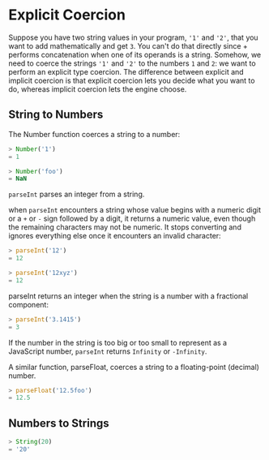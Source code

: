 # Explicit Coercion
Suppose you have two string values in your program, `'1'` and `'2'`, that you want to add mathematically and get `3`. You can't do that directly since + performs concatenation when one of its operands is a string. Somehow, we need to coerce the strings `'1'` and `'2'` to the numbers `1` and `2`: we want to perform an explicit type coercion. The difference between explicit and implicit coercion is that explicit coercion lets you decide what you want to do, whereas implicit coercion lets the engine choose.

## String to Numbers
The Number function coerces a string to a number:
```js
> Number('1')
= 1

> Number('foo')
= NaN
```

`parseInt` parses an integer from a string.

when `parseInt` encounters a string whose value begins with a numeric digit or a `+` or `-` sign followed by a digit, it returns a numeric value, even though the remaining characters may not be numeric. It stops converting and ignores everything else once it encounters an invalid character:
```js
> parseInt('12')
= 12

> parseInt('12xyz')
= 12
```

parseInt returns an integer when the string is a number with a fractional component:
```js
> parseInt('3.1415')
= 3
```
If the number in the string is too big or too small to represent as a JavaScript number, `parseInt` returns `Infinity` or `-Infinity`.

A similar function, parseFloat, coerces a string to a floating-point (decimal) number.
```js
> parseFloat('12.5foo')
= 12.5
```

## Numbers to Strings
```js
> String(20)
= '20'
```